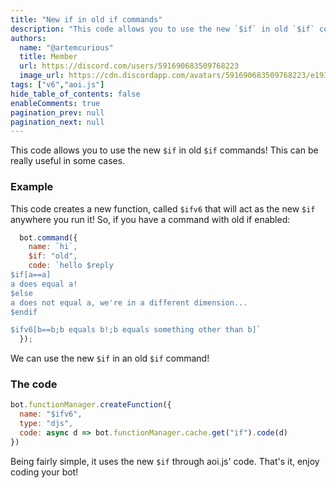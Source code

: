 ```yaml
---
title: "New if in old if commands"
description: "This code allows you to use the new `$if` in old `$if` commands"
authors:
  name: "@artemcurious"
  title: Member
  url: https://discord.com/users/591690683509768223
  image_url: https://cdn.discordapp.com/avatars/591690683509768223/e193473ac4cbcdecf90fc00826f1175e.png
tags: ["v6","aoi.js"]
hide_table_of_contents: false
enableComments: true
pagination_prev: null
pagination_next: null
---
```


This code allows you to use the new `$if` in old `$if` commands!
This can be really useful in some cases.

### Example
This code creates a new function, called `$ifv6` that will act as the new `$if` anywhere you run it!
So, if you have a command with old if enabled:
```js
  bot.command({
    name: `hi`,
    $if: "old",
    code: `hello $reply
$if[a==a]
a does equal a!
$else
a does not equal a, we're in a different dimension...
$endif

$ifv6[b==b;b equals b!;b equals something other than b]`
  });
```
We can use the new `$if` in an old `$if` command!

### The code
```js
bot.functionManager.createFunction({
  name: "$ifv6",
  type: "djs",
  code: async d => bot.functionManager.cache.get("if").code(d)
})
```

Being fairly simple, it uses the new `$if` through aoi.js' code.
That's it, enjoy coding your bot!